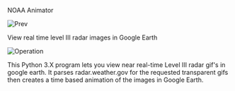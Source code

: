 NOAA Animator

![Prev](http://rankinstudio.com/dnloads/Images/NoaaAnimatorPrev.JPG)

View real time level III radar images in Google Earth

![Operation](http://rankinstudio.com/dnloads/Images/NoaaAnimatorOp.JPG)

This Python 3.X program lets you view near real-time Level III radar gif's in google earth. It parses radar.weather.gov for the requested transparent gifs then creates a time based animation of the images in Google Earth. 
